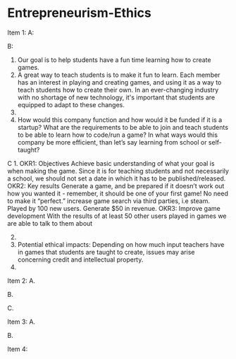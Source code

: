 # Entrepreneurism-Ethics
Item 1:
A:

B:
1. Our goal is to help students have a fun time learning how to create games.
2. A great way to teach students is to make it fun to learn. Each member has an interest in playing and creating games, and using it as a way to teach students how to create their own. In an ever-changing industry with no shortage of new technology, it's important that students are equipped to adapt to these changes.
3.
4. How would this company function and how would it be funded if it is a startup? What are the requirements to be able to join and teach students to be able to learn how to code/run a game? In what ways would this company be more efficient, than let’s say learning from school or self-taught?


C
1.
OKR1: Objectives
Achieve basic understanding of what your goal is when making the game. Since it is for teaching students and not necessarily a school, we should not set a date in which it has to be published/released. 
OKR2: Key results 
Generate a game, and be prepared if it doesn’t work out how you wanted it - remember, it should be one of your first game! No need to make it “perfect.” increase game search via third parties, i.e steam. Played by 100 new users. Generate $50 in revenue. 
OKR3: Improve game development
With the results of at least 50 other users played in games we are able to talk to them about 

2.
3. Potential ethical impacts: Depending on how much input teachers have in games that students are taught to create, issues may arise concerning credit and intellectual property.
4.

Item 2:
A.

B.

C.

Item 3:
A.

B.

Item 4:



